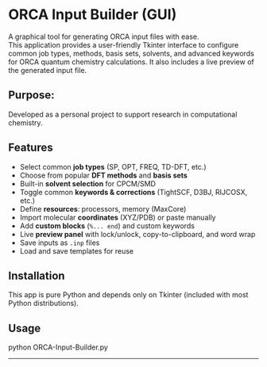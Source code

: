 # ORCA Input Builder (GUI)

A graphical tool for generating ORCA input files with ease.  
This application provides a user-friendly Tkinter interface to configure common job types, methods, basis sets, solvents, and advanced keywords for ORCA quantum chemistry calculations. It also includes a live preview of the generated input file.

## Purpose:
Developed as a personal project to support research in computational chemistry.

## Features
- Select common **job types** (SP, OPT, FREQ, TD-DFT, etc.)
- Choose from popular **DFT methods** and **basis sets**
- Built-in **solvent selection** for CPCM/SMD
- Toggle common **keywords & corrections** (TightSCF, D3BJ, RIJCOSX, etc.)
- Define **resources**: processors, memory (MaxCore)
- Import molecular **coordinates** (XYZ/PDB) or paste manually
- Add **custom blocks** (`%... end`) and custom keywords
- Live **preview panel** with lock/unlock, copy-to-clipboard, and word wrap
- Save inputs as `.inp` files
- Load and save templates for reuse

## Installation
This app is pure Python and depends only on Tkinter (included with most Python distributions).

## Usage
python ORCA-Input-Builder.py

---
